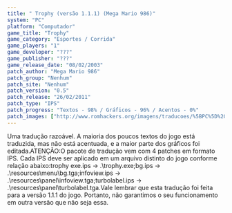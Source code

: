 ```yaml
---
title: " Trophy (versão 1.1.1) (Mega Mario 986)"
system: "PC"
platform: "Computador"
game_title: "Trophy"
game_category: "Esportes / Corrida"
game_players: "1"
game_developer: "???"
game_publisher: "???"
game_release_date: "08/02/2003"
patch_author: "Mega Mario 986"
patch_group: "Nenhum"
patch_site: "Nenhum"
patch_version: "0.5"
patch_release: "26/02/2011"
patch_type: "IPS"
patch_progress: "Textos - 98% / Gráficos - 96% / Acentos - 0%"
patch_images: ["http://www.romhackers.org/imagens/traducoes/%5BPC%5D%20Trophy%20-%20Mega%20Mario%20986%20-%201.jpg","http://www.romhackers.org/imagens/traducoes/%5BPC%5D%20Trophy%20-%20Mega%20Mario%20986%20-%202.jpg","http://www.romhackers.org/imagens/traducoes/%5BPC%5D%20Trophy%20-%20Mega%20Mario%20986%20-%203.jpg"]
---
```

Uma tradução razoável. A maioria dos poucos textos do jogo está traduzida, mas não está acentuada, e a maior parte dos gráficos foi editada.ATENÇÃO:O pacote de tradução vem com 4 patches em formato IPS. Cada IPS deve ser aplicado em um arquivo distinto do jogo conforme relação abaixo:trophy exe.ips -> .\trophy.exe;bg.ips -> .\resources\menu\bg.tga;infoview.ips -> .\resources\panel\infoview.tga;turbolabel.ips -> .\resources\panel\turbolabel.tga.Vale lembrar que esta tradução foi feita para a versão 1.1.1 do jogo. Portanto, não garantimos o seu funcionamento em outra versão que não seja essa.